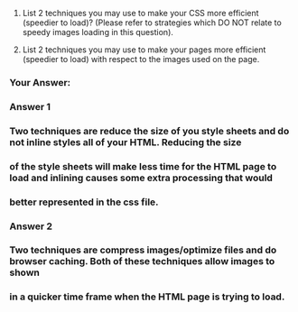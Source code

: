 1. List 2 techniques you may use to make your CSS more efficient (speedier to load)? (Please refer to strategies which DO NOT relate to speedy images loading in this question).

2. List 2 techniques you may use to make your pages more efficient (speedier to load) with respect to the images used on the page. 


### Your Answer:
### Answer 1
### Two techniques are reduce the size of you style sheets and do not inline styles all of your HTML. Reducing the size
### of the style sheets will make less time for the HTML page to load and inlining causes some extra processing that would
### better represented in the css file.

### Answer 2
### Two techniques are compress images/optimize files and do browser caching. Both of these techniques allow images to shown
### in a quicker time frame when the HTML page is trying to load.